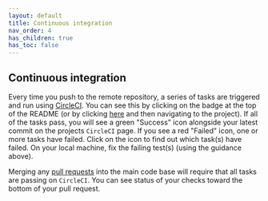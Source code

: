 ```yaml
---
layout: default
title: Continuous integration
nav_order: 4
has_children: true
has_toc: false
---
```


Continuous integration
----------------------
Every time you push to the remote repository, a series of tasks are triggered and run using [CircleCI](https://circleci.com/). You can see this by clicking on the badge at the top of the README (or by clicking [here](https://circleci.com/gh/NREL/) and then navigating to the project). If all of the tasks pass, you will see a green "Success" icon alongside your latest commit on the projects `CircleCI` page. If you see a red "Failed" icon, one or more tasks have failed. Click on the icon to find out which task(s) have failed. On your local machine, fix the failing test(s) (using the guidance above).

Merging any [pull requests](../pull_request/pull_request.html) into the main code base will require that all tasks are passing on `CircleCI`. You can see status of your checks toward the bottom of your pull request.
